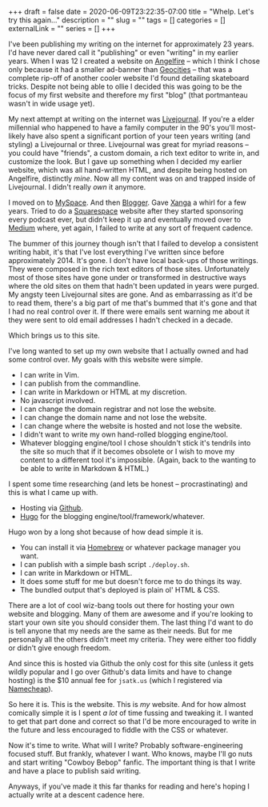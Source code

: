 +++
draft = false
date = 2020-06-09T23:22:35-07:00
title = "Whelp.  Let's try this again..."
description = ""
slug = ""
tags = []
categories = []
externalLink = ""
series = []
+++

I've been publishing my writing on the internet for approximately 23 years.  I'd have never dared call it "publishing" or even "writing" in my earlier years.  When I was 12 I created a website on [Angelfire](http://www.angelfire.lycos.com/) – which I think I chose only because it had a smaller ad-banner than [Geocities](https://en.wikipedia.org/wiki/Yahoo!_GeoCities) – that was a complete rip-off of another cooler website I'd found detailing skateboard tricks.  Despite not being able to ollie I decided this was going to be the focus of my first website and therefore my first "blog" (that portmanteau wasn't in wide usage yet).

My next attempt at writing on the internet was [Livejournal](https://www.livejournal.com/).  If you're a elder millennial who happened to have a family computer in the 90's you'll most-likely have also spent a significant portion of your teen years writing (and styling) a Livejournal or three.  Livejournal was great for myriad reasons – you could have "friends", a custom domain, a rich text editor to write in, and customize the look.  But I gave up something when I decided my earlier website, which was all hand-written HTML, and despite being hosted on Angelfire, distinctly _mine_.  Now all my content was on and trapped inside of Livejournal.  I didn't really _own_ it anymore.

I moved on to [MySpace](https://myspace.com/).  And then [Blogger](https://www.blogger.com/blogger.g#welcome).  Gave [Xanga](http://xanga.com/) a whirl for a few years.  Tried to do a [Squarespace](https://www.squarespace.com/) website after they started sponsoring every podcast ever, but didn't keep it up and eventually moved over to [Medium](https://medium.com) where, yet again, I failed to write at any sort of frequent cadence.

The bummer of this journey though isn't that I failed to develop a consistent writing habit, it's that I've lost everything I've written since before approximately 2014.  It's gone.  I don't have local back-ups of those writings.  They were composed in the rich text editors of those sites.  Unfortunately most of those sites have gone under or transformed in destructive ways where the old sites on them that hadn't been updated in years were purged.  My angsty teen Livejournal sites are gone.  And as embarrassing as it'd be to read them, there's a big part of me that's bummed that it's gone and that I had no real control over it.  If there were emails sent warning me about it they were sent to old email addresses I hadn't checked in a decade.

Which brings us to this site.

I've long wanted to set up my own website that I actually owned and had some control over.  My goals with this website were simple.

- I can write in Vim.
- I can publish from the commandline.
- I can write in Markdown or HTML at my discretion.
- No javascript involved.
- I can change the domain registrar and not lose the website.
- I can change the domain name and not lose the website.
- I can change where the website is hosted and not lose the website.
- I didn't want to write my own hand-rolled blogging engine/tool.
- Whatever blogging engine/tool I chose shouldn't stick it's tendrils into the site so much that if it becomes obsolete or I wish to move my content to a different tool it's impossible.  (Again, back to the wanting to be able to write in Markdown & HTML.)

I spent some time researching (and lets be honest – procrastinating) and this is what I came up with.

- Hosting via [Github](https://www.github.com).
- [Hugo](https://gohugo.io/) for the blogging engine/tool/framework/whatever.

Hugo won by a long shot because of how dead simple it is.

- You can install it via [Homebrew](https://brew.sh/) or whatever package manager you want.
- I can publish with a simple bash script `./deploy.sh`.
- I can write in Markdown or HTML.
- It does some stuff for me but doesn't force me to do things its way.
- The bundled output that's deployed is plain ol' HTML & CSS.

There are a lot of cool wiz-bang tools out there for hosting your own website and blogging.  Many of them are awesome and if you're looking to start your own site you should consider them.  The last thing I'd want to do is tell anyone that my needs are the same as their needs.  But for me personally all the others didn't meet my criteria.  They were either too fiddly or didn't give enough freedom.

And since this is hosted via Github the only cost for this site (unless it gets wildly popular and I go over Github's data limits and have to change hosting) is the $10 annual fee for `jsatk.us` (which I registered via [Namecheap](https://www.namecheap.com/)).

So here it is.  This is the website.  This is _my_ website.  And for how almost comically simple it is I spent _a lot_ of time fussing and tweaking it.  I wanted to get that part done and correct so that I'd be more encouraged to write in the future and less encouraged to fiddle with the CSS or whatever.

Now it's time to write.  What will I write?  Probably software-engineering focused stuff.  But frankly, whatever I want.  Who knows, maybe I'll go nuts and start writing "Cowboy Bebop" fanfic.  The important thing is that I write and have a place to publish said writing.

Anyways, if you've made it this far thanks for reading and here's hoping I actually write at a descent cadence here.

